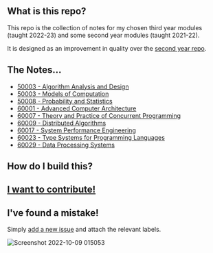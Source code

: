 ## What is this repo?

This repo is the collection of notes for my chosen third year modules (taught 2022-23) and some second year modules (taught 2021-22).

It is designed as an improvement in quality over the [second year repo](https://github.com/OliverKillane/Imperial-Computing-Year-2-Notes).

## The Notes...
- [50003 - Algorithm Analysis and Design](50001%20-%20Algorithm%20Analysis%20and%20Design)
- [50003 - Models of Computation](50003%20-%20Models%20of%20Computation)
- [50008 - Probability and Statistics](50008%20-%20Probability%20and%20Statistics)
- [60001 - Advanced Computer Architecture](60001%20-%20Advanced%20Computer%20Architecture)
- [60007 - Theory and Practice of Concurrent Programming](60007%20-%20Theory%20and%20Practice%20of%20Concurrent%20Programming)
- [60009 - Distributed Algorithms](60009%20-%20Distributed%20Algorithms)
- [60017 - System Performance Engineering](60017%20-%20System%20Performance%20Engineering)
- [60023 - Type Systems for Programming Languages](60023%20-%20Type%20Systems%20for%20Programming%20Languages)
- [60029 - Data Processing Systems](60029%20-%20Data%20Processing%20Systems)

## How do I build this?

## [I want to contribute!](./.github/CONTRIBUTING.md)
## I've found a mistake!
Simply [add a new issue](https://github.com/OliverKillane/Imperial-Computing-Year-3-Notes/issues/new/choose) and attach the relevant labels.

![Screenshot 2022-10-09 015053](https://user-images.githubusercontent.com/44177991/194732526-54cca108-9fa7-4b0e-a4af-b0baad625af9.png)

